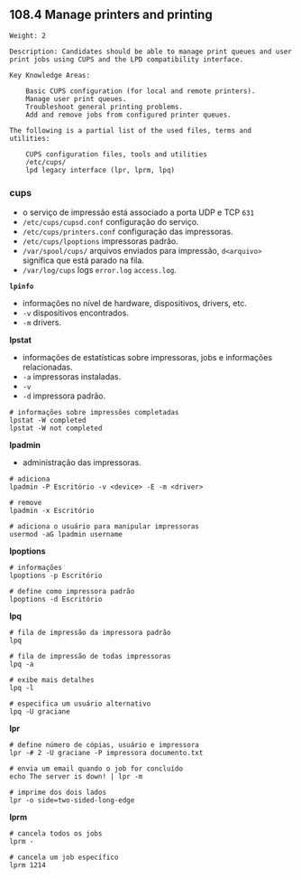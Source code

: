 ## 108.4 Manage printers and printing

```
Weight: 2

Description: Candidates should be able to manage print queues and user print jobs using CUPS and the LPD compatibility interface.

Key Knowledge Areas:

    Basic CUPS configuration (for local and remote printers).
    Manage user print queues.
    Troubleshoot general printing problems.
    Add and remove jobs from configured printer queues.

The following is a partial list of the used files, terms and utilities:

    CUPS configuration files, tools and utilities
    /etc/cups/
    lpd legacy interface (lpr, lprm, lpq)

```

### cups

* o serviço de impressão está associado a porta UDP e TCP `631`
* `/etc/cups/cupsd.conf` configuração do serviço.
* `/etc/cups/printers.conf` configuração das impressoras.
* `/etc/cups/lpoptions` impressoras padrão.
* `/var/spool/cups/` arquivos enviados para impressão, `d<arquivo>` significa que está parado na fila.
* `/var/log/cups` logs `error.log` `access.log`.

**`lpinfo`**
* informações no nível de hardware, dispositivos, drivers, etc.
* `-v` dispositivos encontrados.
* `-m` drivers.

**lpstat**
* informações de estatísticas sobre impressoras, jobs e informações relacionadas.
* `-a` impressoras instaladas.
* `-v`
* `-d` impressora padrão.

```shell
# informações sobre impressões completadas
lpstat -W completed
lpstat -W not completed
```

**lpadmin**
* administração das impressoras.

```shell
# adiciona
lpadmin -P Escritório -v <device> -E -m <driver>

# remove
lpadmin -x Escritório

# adiciona o usuário para manipular impressoras
usermod -aG lpadmin username
```

**lpoptions**

```shell
# informações
lpoptions -p Escritório

# define como impressora padrão
lpoptions -d Escritório
```

**lpq**
```shell
# fila de impressão da impressora padrão
lpq

# fila de impressão de todas impressoras
lpq -a

# exibe mais detalhes
lpq -l

# especifica um usuário alternativo
lpq -U graciane
```

**lpr**

```shell
# define número de cópias, usuário e impressora
lpr -# 2 -U graciane -P impressora documento.txt

# envia um email quando o job for concluído
echo The server is down! | lpr -m

# imprime dos dois lados
lpr -o side=two-sided-long-edge
```

**lprm**

```shell
# cancela todos os jobs
lprm -

# cancela um job específico
lprm 1214
```
